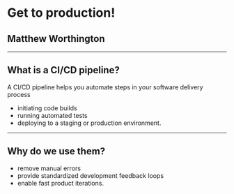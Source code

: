 # Get to production!

## Matthew Worthington

---

## What is a CI/CD pipeline?

A CI/CD pipeline helps you automate steps in your software delivery process

- initiating code builds
- running automated tests
- deploying to a staging or production environment. 

---

## Why do we use them?

- remove manual errors
- provide standardized development feedback loops
- enable fast product iterations.
